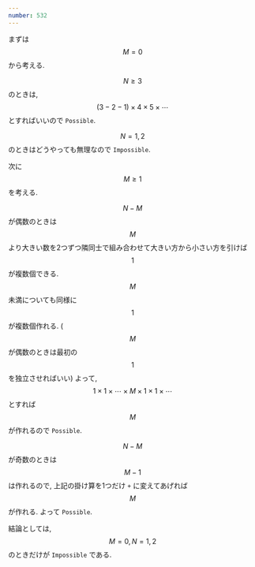 ```yaml
---
number: 532
---
```

まずは $$ M = 0 $$ から考える.

$$ N \geq 3 $$ のときは, $$ (3-2-1) \times 4 \times 5 \times \cdots $$ とすればいいので `Possible`.

$$ N=1,2 $$ のときはどうやっても無理なので `Impossible`.

次に $$ M \geq 1 $$ を考える.

$$ N-M $$ が偶数のときは $$ M $$ より大きい数を2つずつ隣同士で組み合わせて大きい方から小さい方を引けば $$ 1 $$ が複数個できる. $$ M $$ 未満についても同様に $$ 1 $$ が複数個作れる. ($$ M $$ が偶数のときは最初の $$ 1 $$ を独立させればいい) よって, $$ 1 \times 1 \times \cdots \times M \times 1 \times 1 \times \cdots $$ とすれば $$ M $$ が作れるので `Possible`.

$$ N-M $$ が奇数のときは $$ M-1 $$ は作れるので, 上記の掛け算を1つだけ `+` に変えてあげれば $$ M $$ が作れる. よって `Possible`.

結論としては, $$ M=0, N=1,2 $$ のときだけが `Impossible` である.
